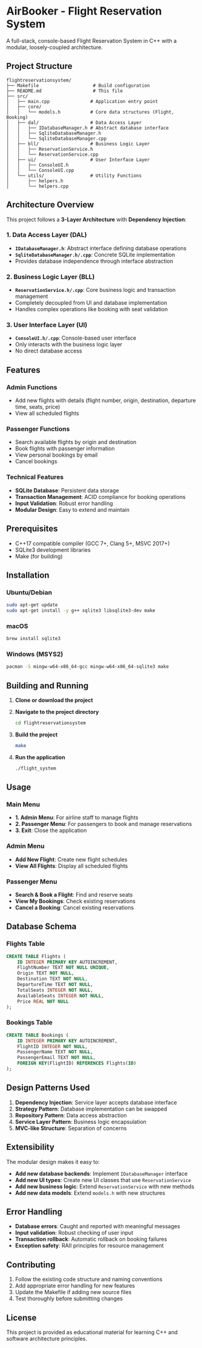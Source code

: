 # AirBooker - Flight Reservation System

A full-stack, console-based Flight Reservation System in C++ with a modular, loosely-coupled architecture.

## Project Structure

```
flightreservationsystem/
├── Makefile                    # Build configuration
├── README.md                   # This file
├── src/
│   ├── main.cpp               # Application entry point
│   ├── core/
│   │   └── models.h           # Core data structures (Flight, Booking)
│   ├── dal/                   # Data Access Layer
│   │   ├── IDatabaseManager.h # Abstract database interface
│   │   ├── SqliteDatabaseManager.h
│   │   └── SqliteDatabaseManager.cpp
│   ├── bll/                   # Business Logic Layer
│   │   ├── ReservationService.h
│   │   └── ReservationService.cpp
│   ├── ui/                    # User Interface Layer
│   │   ├── ConsoleUI.h
│   │   └── ConsoleUI.cpp
│   └── utils/                 # Utility Functions
│       ├── helpers.h
│       └── helpers.cpp
```

## Architecture Overview

This project follows a **3-Layer Architecture** with **Dependency Injection**:

### 1. Data Access Layer (DAL)
- **`IDatabaseManager.h`**: Abstract interface defining database operations
- **`SqliteDatabaseManager.h/.cpp`**: Concrete SQLite implementation
- Provides database independence through interface abstraction

### 2. Business Logic Layer (BLL)
- **`ReservationService.h/.cpp`**: Core business logic and transaction management
- Completely decoupled from UI and database implementation
- Handles complex operations like booking with seat validation

### 3. User Interface Layer (UI)
- **`ConsoleUI.h/.cpp`**: Console-based user interface
- Only interacts with the business logic layer
- No direct database access

## Features

### Admin Functions
- Add new flights with details (flight number, origin, destination, departure time, seats, price)
- View all scheduled flights

### Passenger Functions
- Search available flights by origin and destination
- Book flights with passenger information
- View personal bookings by email
- Cancel bookings

### Technical Features
- **SQLite Database**: Persistent data storage
- **Transaction Management**: ACID compliance for booking operations
- **Input Validation**: Robust error handling
- **Modular Design**: Easy to extend and maintain

## Prerequisites

- C++17 compatible compiler (GCC 7+, Clang 5+, MSVC 2017+)
- SQLite3 development libraries
- Make (for building)

## Installation

### Ubuntu/Debian
```bash
sudo apt-get update
sudo apt-get install -y g++ sqlite3 libsqlite3-dev make
```

### macOS
```bash
brew install sqlite3
```

### Windows (MSYS2)
```bash
pacman -S mingw-w64-x86_64-gcc mingw-w64-x86_64-sqlite3 make
```

## Building and Running

1. **Clone or download the project**
2. **Navigate to the project directory**
   ```bash
   cd flightreservationsystem
   ```

3. **Build the project**
   ```bash
   make
   ```

4. **Run the application**
   ```bash
   ./flight_system
   ```

## Usage

### Main Menu
- **1. Admin Menu**: For airline staff to manage flights
- **2. Passenger Menu**: For passengers to book and manage reservations
- **3. Exit**: Close the application

### Admin Menu
- **Add New Flight**: Create new flight schedules
- **View All Flights**: Display all scheduled flights

### Passenger Menu
- **Search & Book a Flight**: Find and reserve seats
- **View My Bookings**: Check existing reservations
- **Cancel a Booking**: Cancel existing reservations

## Database Schema

### Flights Table
```sql
CREATE TABLE Flights (
    ID INTEGER PRIMARY KEY AUTOINCREMENT,
    FlightNumber TEXT NOT NULL UNIQUE,
    Origin TEXT NOT NULL,
    Destination TEXT NOT NULL,
    DepartureTime TEXT NOT NULL,
    TotalSeats INTEGER NOT NULL,
    AvailableSeats INTEGER NOT NULL,
    Price REAL NOT NULL
);
```

### Bookings Table
```sql
CREATE TABLE Bookings (
    ID INTEGER PRIMARY KEY AUTOINCREMENT,
    FlightID INTEGER NOT NULL,
    PassengerName TEXT NOT NULL,
    PassengerEmail TEXT NOT NULL,
    FOREIGN KEY(FlightID) REFERENCES Flights(ID)
);
```

## Design Patterns Used

1. **Dependency Injection**: Service layer accepts database interface
2. **Strategy Pattern**: Database implementation can be swapped
3. **Repository Pattern**: Data access abstraction
4. **Service Layer Pattern**: Business logic encapsulation
5. **MVC-like Structure**: Separation of concerns

## Extensibility

The modular design makes it easy to:

- **Add new database backends**: Implement `IDatabaseManager` interface
- **Add new UI types**: Create new UI classes that use `ReservationService`
- **Add new business logic**: Extend `ReservationService` with new methods
- **Add new data models**: Extend `models.h` with new structures

## Error Handling

- **Database errors**: Caught and reported with meaningful messages
- **Input validation**: Robust checking of user input
- **Transaction rollback**: Automatic rollback on booking failures
- **Exception safety**: RAII principles for resource management

## Contributing

1. Follow the existing code structure and naming conventions
2. Add appropriate error handling for new features
3. Update the Makefile if adding new source files
4. Test thoroughly before submitting changes

## License

This project is provided as educational material for learning C++ and software architecture principles. 